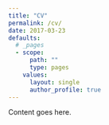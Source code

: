 ```yaml
---
title: "CV"
permalink: /cv/
date: 2017-03-23
defaults:
  # _pages
  - scope:
      path: ""
      type: pages
    values:
      layout: single
      author_profile: true
---
```


Content goes here.
